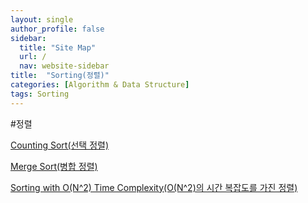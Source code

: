 ```yaml
---
layout: single
author_profile: false
sidebar:
  title: "Site Map"
  url: /
  nav: website-sidebar
title:  "Sorting(정렬)"
categories: [Algorithm & Data Structure]
tags: Sorting
---
```

#정렬

[Counting Sort(선택 정렬)](Sorting%20d899ed0e3c984df1b5f6a0049ddc3675/Counting%20Sort%20861210dcfbc746b9a5d77a4c9bbdcaa7.md)

[Merge Sort(병합 정렬)](Sorting%20d899ed0e3c984df1b5f6a0049ddc3675/Merge%20Sort%2091adb7548ad84090bdefa32edd773aaf.md)

[Sorting with O(N^2) Time Complexity(O(N^2)의 시간 복잡도를 가진 정렬)](Sorting%20d899ed0e3c984df1b5f6a0049ddc3675/Sorting%20with%20O(N%5E2)%20Time%20Complexity%201e8d1b3d9c73496996272f457265f398.md)